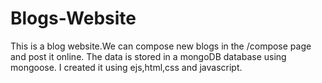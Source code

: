 # Blogs-Website
This is a blog website.We can compose new blogs in the /compose page and post it online.
The data is stored in a mongoDB database using mongoose.
I created it using ejs,html,css and javascript.
